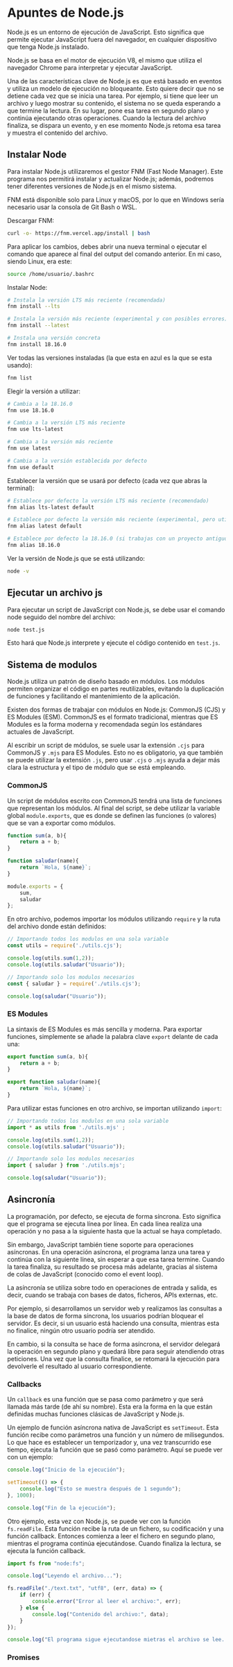 # Apuntes de Node.js
Node.js es un entorno de ejecución de JavaScript. Esto significa que permite ejecutar JavaScript fuera del navegador, en cualquier dispositivo que tenga Node.js instalado.

Node.js se basa en el motor de ejecución V8, el mismo que utiliza el navegador Chrome para interpretar y ejecutar JavaScript.

Una de las características clave de Node.js es que está basado en eventos y utiliza un modelo de ejecución no bloqueante. Esto quiere decir que no se detiene cada vez que se inicia una tarea. Por ejemplo, si tiene que leer un archivo y luego mostrar su contenido, el sistema no se queda esperando a que termine la lectura. En su lugar, pone esa tarea en segundo plano y continúa ejecutando otras operaciones. Cuando la lectura del archivo finaliza, se dispara un evento, y en ese momento Node.js retoma esa tarea y muestra el contenido del archivo.

## Instalar Node
Para instalar Node.js utilizaremos el gestor FNM (Fast Node Manager). Este programa nos permitirá instalar y actualizar Node.js; además, podremos tener diferentes versiones de Node.js en el mismo sistema.

FNM está disponible solo para Linux y macOS, por lo que en Windows sería necesario usar la consola de Git Bash o WSL.

Descargar FNM:

```bash
curl -o- https://fnm.vercel.app/install | bash
```

Para aplicar los cambios, debes abrir una nueva terminal o ejecutar el comando que aparece al final del output del comando anterior. En mi caso, siendo Linux, era este:

```bash
source /home/usuario/.bashrc
```

Instalar Node:

```bash
# Instala la versión LTS más reciente (recomendada)
fnm install --lts

# Instala la versión más reciente (experimental y con posibles errores)
fnm install --latest

# Instala una versión concreta
fnm install 18.16.0
```

Ver todas las versiones instaladas (la que esta en azul es la que se esta usando):

```bash
fnm list
```

Elegir la versión a utilizar:

```bash
# Cambia a la 18.16.0
fnm use 18.16.0

# Cambia a la versión LTS más reciente
fnm use lts-latest

# Cambia a la versión más reciente
fnm use latest

# Cambia a la versión establecida por defecto
fnm use default
```

Establecer la versión que se usará por defecto (cada vez que abras la terminal):

```bash
# Establece por defecto la versión LTS más reciente (recomendado)
fnm alias lts-latest default

# Establece por defecto la versión más reciente (experimental, pero util si quieres probar los últimos cambios)
fnm alias latest default

# Establece por defecto la 18.16.0 (si trabajas con un proyecto antiguo que esta hecho con una versión concreta)
fnm alias 18.16.0
```

Ver la versión de Node.js que se está utilizando:

```bash
node -v
```

## Ejecutar un archivo js
Para ejecutar un script de JavaScript con Node.js, se debe usar el comando node seguido del nombre del archivo:

```bash
node test.js
```

Esto hará que Node.js interprete y ejecute el código contenido en `test.js`.

## Sistema de modulos
Node.js utiliza un patrón de diseño basado en módulos. Los módulos permiten organizar el código en partes reutilizables, evitando la duplicación de funciones y facilitando el mantenimiento de la aplicación.

Existen dos formas de trabajar con módulos en Node.js: CommonJS (CJS) y ES Modules (ESM). CommonJS es el formato tradicional, mientras que ES Modules es la forma moderna y recomendada según los estándares actuales de JavaScript.

Al escribir un script de módulos, se suele usar la extensión `.cjs` para CommonJS y `.mjs` para ES Modules. Esto no es obligatorio, ya que también se puede utilizar la extensión `.js`, pero usar `.cjs` o `.mjs` ayuda a dejar más clara la estructura y el tipo de módulo que se está empleando.

### CommonJS
Un script de módulos escrito con CommonJS tendrá una lista de funciones que representan los módulos. Al final del script, se debe utilizar la variable global `module.exports`, que es donde se definen las funciones (o valores) que se van a exportar como módulos.

```js
function sum(a, b){
    return a + b;
}

function saludar(name){
    return `Hola, ${name}`;
}

module.exports = {
    sum,
    saludar
};
```

En otro archivo, podemos importar los módulos utilizando `require` y la ruta del archivo donde están definidos:

```js
// Importando todos los modulos en una sola variable
const utils = require('./utils.cjs');

console.log(utils.sum(1,2));
console.log(utils.saludar("Usuario"));

// Importando solo los modulos necesarios
const { saludar } = require('./utils.cjs');

console.log(saludar("Usuario"));
```

### ES Modules
La sintaxis de ES Modules es más sencilla y moderna. Para exportar funciones, simplemente se añade la palabra clave `export` delante de cada una:

```js
export function sum(a, b){
    return a + b;
}

export function saludar(name){
    return `Hola, ${name}`;
}
```

Para utilizar estas funciones en otro archivo, se importan utilizando `import`:

```js
// Importando todos los modulos en una sola variable
import * as utils from './utils.mjs' ;

console.log(utils.sum(1,2));
console.log(utils.saludar("Usuario"));

// Importando solo los modulos necesarios
import { saludar } from './utils.mjs';

console.log(saludar("Usuario"));
```

## Asincronía
La programación, por defecto, se ejecuta de forma síncrona. Esto significa que el programa se ejecuta línea por línea. En cada línea realiza una operación y no pasa a la siguiente hasta que la actual se haya completado.

Sin embargo, JavaScript también tiene soporte para operaciones asíncronas. En una operación asíncrona, el programa lanza una tarea y continúa con la siguiente línea, sin esperar a que esa tarea termine. Cuando la tarea finaliza, su resultado se procesa más adelante, gracias al sistema de colas de JavaScript (conocido como el event loop).

La asíncronía se utiliza sobre todo en operaciones de entrada y salida, es decir, cuando se trabaja con bases de datos, ficheros, APIs externas, etc.

Por ejemplo, si desarrollamos un servidor web y realizamos las consultas a la base de datos de forma síncrona, los usuarios podrían bloquear el servidor. Es decir, si un usuario está haciendo una consulta, mientras esta no finalice, ningún otro usuario podría ser atendido.

En cambio, si la consulta se hace de forma asíncrona, el servidor delegará la operación en segundo plano y quedará libre para seguir atendiendo otras peticiones. Una vez que la consulta finalice, se retomará la ejecución para devolverle el resultado al usuario correspondiente.

### Callbacks
Un `callback` es una función que se pasa como parámetro y que será llamada más tarde (de ahí su nombre). Esta era la forma en la que están definidas muchas funciones clásicas de JavaScript y Node.js.

Un ejemplo de función asíncrona nativa de JavaScript es `setTimeout`. Esta función recibe como parámetros una función y un número de milisegundos. Lo que hace es establecer un temporizador y, una vez transcurrido ese tiempo, ejecuta la función que se pasó como parámetro. Aquí se puede ver con un ejemplo:

```js
console.log("Inicio de la ejecución");

setTimeout(() => {
    console.log("Esto se muestra después de 1 segundo");
}, 1000);

console.log("Fin de la ejecución");
```

Otro ejemplo, esta vez con Node.js, se puede ver con la función `fs.readFile`. Esta función recibe la ruta de un fichero, su codificación y una función callback. Entonces comienza a leer el fichero en segundo plano, mientras el programa continúa ejecutándose. Cuando finaliza la lectura, se ejecuta la función callback.

```js
import fs from "node:fs";

console.log("Leyendo el archivo...");

fs.readFile("./text.txt", "utf8", (err, data) => {
    if (err) {
        console.error("Error al leer el archivo:", err);
    } else {
        console.log("Contenido del archivo:", data);
    }
});

console.log("El programa sigue ejecutandose mietras el archivo se lee...");
```

### Promises

